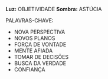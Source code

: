 **Luz:** OBJETIVIDADE
**Sombra:** ASTÚCIA

PALAVRAS-CHAVE:
- NOVA PERSPECTIVA
- NOVOS PLANOS
- FORÇA DE VONTADE
- MENTE AFIADA
- TOMAR DE DECISÕES
- BUSCA DA VERDADE
- CONFIANÇA